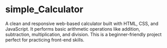 # simple_Calculator
A clean and responsive web-based calculator built with HTML, CSS, and JavaScript. It performs basic arithmetic operations like addition, subtraction, multiplication, and division. This is a beginner-friendly project perfect for practicing front-end skills.

